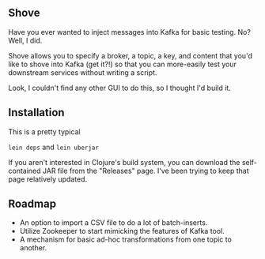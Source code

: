 ## Shove


Have you ever wanted to inject messages into Kafka for basic testing.  No?  Well, I did. 

Shove allows you to specify a broker, a topic, a key, and content that you'd like to shove into Kafka (get it?!) so that you can more-easily test your downstream services without writing a script.  

Look, I couldn't find any other GUI to do this, so I thought I'd build it. 


## Installation

This is a pretty typical 

`lein deps` and `lein uberjar`


If you aren't interested in Clojure's build system, you can download the self-contained JAR file from the "Releases" page. I've been trying to keep that page relatively updated. 


## Roadmap

- An option to import a CSV file to do a lot of batch-inserts. 
- Utilize Zookeeper to start mimicking the features of Kafka tool. 
- A mechanism for basic ad-hoc transformations from one topic to another. 
